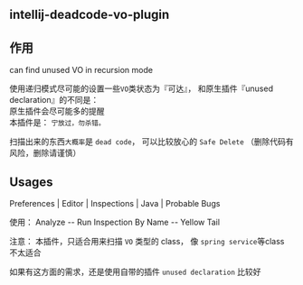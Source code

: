 intellij-deadcode-vo-plugin
---

## 作用
can find unused VO in recursion mode


使用递归模式尽可能的设置一些`VO`类状态为『可达』， 和原生插件『unused declaration』的不同是：  
原生插件会尽可能多的提醒  
本插件是： `宁放过，勿杀错。`  

扫描出来的东西`大概率`是 `dead code`， 可以比较放心的 `Safe Delete`  （删除代码有风险，删除请谨慎）

## Usages
Preferences | Editor | Inspections | Java | Probable Bugs

使用： Analyze -- Run Inspection By Name -- Yellow Tail

注意： 本插件，只适合用来扫描 `VO` 类型的 class， 像 `spring service`等class 不太适合

如果有这方面的需求，还是使用自带的插件 `unused declaration` 比较好